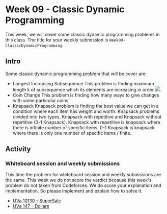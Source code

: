 # Week 09 - Classic Dynamic Programming
This week, we will cover some classic dynamic programming problems in this class. The title for your weekly submission is `Week09-ClassicDynamicProgramming`.

## Intro
Some classic dynamic programming problem that will be cover are:
- Longest Increasing Subsequence
This problem is finding maximum length k of subsequence which its elements are increasing in order <img src="http://latex.codecogs.com/svg.latex?a_1%3Ca_2%3C...%3Ca_k">.
- Coin Change
This problem is finding how many ways to give changes with some particular coins.
- Knapsack
Knapsack problem is finding the best value we can get in a condition where each item has weight and worth. Knapsack problems divided into two types, Knapsack with repetitive and Knapsack without repetitive (0-1 Knapsack). Knapsack with repetitive is knapsack where there is infinite number of specific items. 0-1 Knapsack is knapsack where there is only one number of specific items / finite.

## Activity
### Whiteboard session and weekly submissions
This time the problem for whiteboard session and weekly submissions are the same. This week we do not score the verdict because this week's problem do not taken from Codeforces. We do score your explanation and implementation. So please implement and explain how to solve it.
- [UVa 10130 - SuperSale](https://uva.onlinejudge.org/index.php?option=com_onlinejudge&Itemid=8&category=24&page=show_problem&problem=1071)
- [UVa 147 - Dollars](https://uva.onlinejudge.org/index.php?option=com_onlinejudge&Itemid=8&category=24&page=show_problem&problem=83)
